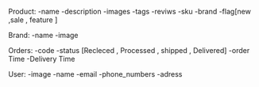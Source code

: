 Product:
    -name
    -description
    -images
    -tags
    -reviws
    -sku
    -brand
    -flag[new ,sale , feature ]






Brand:
    -name
    -image
    




Orders:
    -code
    -status [Recleced , Processed , shipped , Delivered]
    -order Time
    -Delivery Time
    

User:
    -image
    -name
    -email
    -phone_numbers
    -adress
